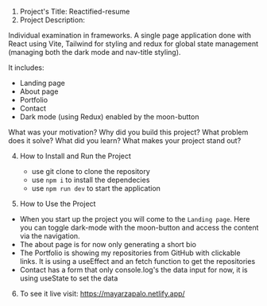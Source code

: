 
1. Project's Title: Reactified-resume
2. Project Description:

Individual examination in frameworks. A single page application done with React using Vite, Tailwind for styling and redux for global state management (managing both the dark mode and nav-title styling).

It includes:
- Landing page
- About page
- Portfolio 
- Contact 
- Dark mode (using Redux) enabled by the moon-button

What was your motivation?
Why did you build this project?
What problem does it solve?
What did you learn?
What makes your project stand out?

4. How to Install and Run the Project
   - use git clone to clone the repository
   - use `npm i` to install the dependecies
   - use `npm run dev` to start the application

5. How to Use the Project
- When you start up the project you will come to the `Landing page`. Here you can toggle dark-mode with the moon-button and access the content via the navigation.
- The about page is for now only generating a short bio
- The Portfolio is showing my repositories from GitHub with clickable links. It is using a useEffect and an fetch function to get the repositories
- Contact has a form that only console.log's the data input for now, it is using useState to set the data

6. To see it live visit: https://mayarzapalo.netlify.app/
